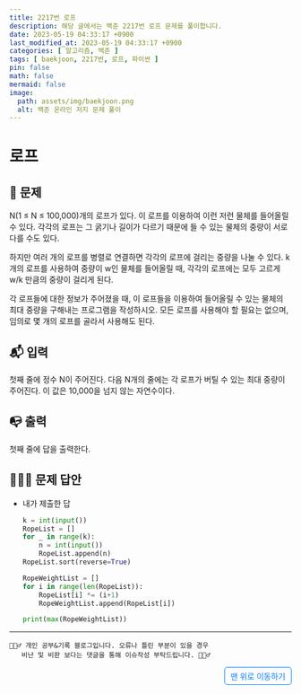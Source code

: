 ```yaml
---
title: 2217번 로프
description: 해당 글에서는 백준 2217번 로프 문제를 풀이합니다.
date: 2023-05-19 04:33:17 +0900
last_modified_at: 2023-05-19 04:33:17 +0900
categories: [ 알고리즘, 백준 ]
tags: [ baekjoon, 2217번, 로프, 파이썬 ]
pin: false
math: false
mermaid: false
image:
  path: assets/img/baekjoon.png
  alt: 백준 온라인 저지 문제 풀이
---
```

    
# 로프
## 📃 문제
N(1 ≤ N ≤ 100,000)개의 로프가 있다. 이 로프를 이용하여 이런 저런 물체를 들어올릴 수 있다. 각각의 로프는 그 굵기나 길이가 다르기 때문에 들 수 있는 물체의 중량이 서로 다를 수도 있다.

하지만 여러 개의 로프를 병렬로 연결하면 각각의 로프에 걸리는 중량을 나눌 수 있다. k개의 로프를 사용하여 중량이 w인 물체를 들어올릴 때, 각각의 로프에는 모두 고르게 w/k 만큼의 중량이 걸리게 된다.

각 로프들에 대한 정보가 주어졌을 때, 이 로프들을 이용하여 들어올릴 수 있는 물체의 최대 중량을 구해내는 프로그램을 작성하시오. 모든 로프를 사용해야 할 필요는 없으며, 임의로 몇 개의 로프를 골라서 사용해도 된다.

## 📬 입력
첫째 줄에 정수 N이 주어진다. 다음 N개의 줄에는 각 로프가 버틸 수 있는 최대 중량이 주어진다. 이 값은 10,000을 넘지 않는 자연수이다.

## 📭 출력
첫째 줄에 답을 출력한다.

## 🙆🏻‍♂️ 문제 답안

- 내가 제출한 답
    ```python
    k = int(input())
    RopeList = []
    for _ in range(k):
        n = int(input())
        RopeList.append(n)
    RopeList.sort(reverse=True)

    RopeWeightList = []
    for i in range(len(RopeList)):
        RopeList[i] *= (i+1)
        RopeWeightList.append(RopeList[i])

    print(max(RopeWeightList))
    ```

***

    🙋🏻‍♂️ 개인 공부&기록 블로그입니다. 오류나 틀린 부분이 있을 경우 
       비난 및 비판 보다는 댓글을 통해 이슈작성 부탁드립니다. 🙋🏻‍♂️

<a href="#" style="display: inline-block; padding: 5px 10px; color: #007bff; text-decoration: none; border: 0.5px solid #007bff; border-radius: 5px; float: right;">맨 위로 이동하기</a>